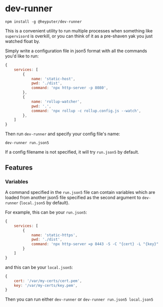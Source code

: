 # dev-runner

```
npm install -g @heyputer/dev-runner
```

This is a convenient utility to run multiple processes when something
like `supervisord` is overkill, or you can think of it as a pre-shaven
yak you just watched float by.

Simply write a configuration file in json5 format with all the commands
you'd like to run:

```javascript
{
    services: [
        {
            name: 'static-host',
            pwd: './dist',
            command: 'npx http-server -p 8080',
        },
        {
            name: 'rollup-watcher',
            pwd: '.',
            command: 'npx rollup -c rollup.config.js --watch',
        },
    ]
}
```

Then run `dev-runner` and specify your config file's name:

```
dev-runner run.json5
```

If a config filename is not specified, it will try `run.json5` by default.

## Features

### Variables

A command specified in the `run.json5` file can contain variables which
are loaded from another json5 file specified as the second argument to
`dev-runner` (`local.json5` by default).

For example, this can be your `run.json5`:

```javascript
{
    services: [
        {
            name: 'static-https',
            pwd: './dist',
            command: 'npx http-server =p 8443 -S -C "{cert} -L "{key}"'
        }
    ]
}
```

and this can be your `local.json5`:

```javascript
{
    cert: '/var/my-certs/cert.pem',
    key: '/var/my-certs/key.pem',
}
```

Then you can run either `dev-runner` or `dev-runner run.json5 local.json5`
